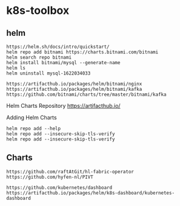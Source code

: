 # k8s-toolbox



## helm

    https://helm.sh/docs/intro/quickstart/
    helm repo add bitnami https://charts.bitnami.com/bitnami
    helm search repo bitnami
    helm install bitnami/mysql --generate-name
    helm ls
    helm uninstall mysql-1622034033

    https://artifacthub.io/packages/helm/bitnami/nginx
    https://artifacthub.io/packages/helm/bitnami/kafka
    https://github.com/bitnami/charts/tree/master/bitnami/kafka

Helm Charts Repository https://artifacthub.io/

Adding Helm Charts

    helm repo add --help
    helm repo add --insecure-skip-tls-verify
    helm repo add --insecure-skip-tls-verify


## Charts

    https://github.com/raftAtGit/hl-fabric-operator
    https://github.com/hyfen-nl/PIVT

    https://github.com/kubernetes/dashboard
    https://artifacthub.io/packages/helm/k8s-dashboard/kubernetes-dashboard